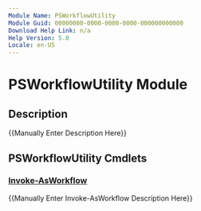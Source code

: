 ```yaml
---
Module Name: PSWorkflowUtility
Module Guid: 00000000-0000-0000-0000-000000000000
Download Help Link: n/a
Help Version: 5.0
Locale: en-US
---
```


# PSWorkflowUtility Module
## Description
{{Manually Enter Description Here}}

## PSWorkflowUtility Cmdlets
### [Invoke-AsWorkflow](Invoke-AsWorkflow.md)
{{Manually Enter Invoke-AsWorkflow Description Here}}

